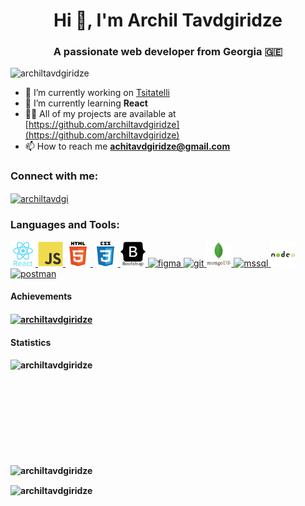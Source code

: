 <h1 align="center">Hi 👋, I'm Archil Tavdgiridze</h1>
<h3 align="center">A passionate web developer from Georgia 🇬🇪</h3>

<p align="left"> <img src="https://komarev.com/ghpvc/?username=archiltavdgiridze&label=Profile%20views&color=0e75b6&style=flat" alt="archiltavdgiridze" /> </p>

- 🔭 I’m currently working on [Tsitatelli](https://github.com/archiltavdgiridze/tsitatelli)
- 🌱 I’m currently learning **React**
- 👨‍💻 All of my projects are available at [https://github.com/archiltavdgiridze](https://github.com/archiltavdgiridze)
- 📫 How to reach me **achitavdgiridze@gmail.com**

<h3 align="left">Connect with me:</h3>
<p align="left">
<a href="https://linkedin.com/in/archiltavdgi" target="blank"><img align="center" src="https://raw.githubusercontent.com/rahuldkjain/github-profile-readme-generator/master/src/images/icons/Social/linked-in-alt.svg" alt="archiltavdgi" height="30" width="40" /></a>
</p>

<h3 align="left">Languages and Tools:</h3>
<p align="left">
<a href="https://reactjs.org/" target="_blank" rel="noreferrer"> <img src="https://raw.githubusercontent.com/devicons/devicon/master/icons/react/react-original-wordmark.svg" alt="react" width="40" height="40"/> </a>
<a href="https://developer.mozilla.org/en-US/docs/Web/JavaScript" target="_blank" rel="noreferrer"> <img src="https://raw.githubusercontent.com/devicons/devicon/master/icons/javascript/javascript-original.svg" alt="javascript" width="40" height="40"/> </a>
<a href="https://www.w3.org/html/" target="_blank" rel="noreferrer"> <img src="https://raw.githubusercontent.com/devicons/devicon/master/icons/html5/html5-original-wordmark.svg" alt="html5" width="40" height="40"/> </a>
<a href="https://www.w3schools.com/css/" target="_blank" rel="noreferrer"> <img src="https://raw.githubusercontent.com/devicons/devicon/master/icons/css3/css3-original-wordmark.svg" alt="css3" width="40" height="40"/> </a> 
<a href="https://getbootstrap.com" target="_blank" rel="noreferrer"> <img src="https://raw.githubusercontent.com/devicons/devicon/master/icons/bootstrap/bootstrap-plain-wordmark.svg" alt="bootstrap" width="40" height="40"/> </a>
<a href="https://www.figma.com/" target="_blank" rel="noreferrer"> <img src="https://www.vectorlogo.zone/logos/figma/figma-icon.svg" alt="figma" width="40" height="40"/> </a>
<a href="https://git-scm.com/" target="_blank" rel="noreferrer"> <img src="https://www.vectorlogo.zone/logos/git-scm/git-scm-icon.svg" alt="git" width="40" height="40"/> </a>
<a href="https://www.mongodb.com/" target="_blank" rel="noreferrer"> <img src="https://raw.githubusercontent.com/devicons/devicon/master/icons/mongodb/mongodb-original-wordmark.svg" alt="mongodb" width="40" height="40"/> </a> 
<a href="https://www.microsoft.com/en-us/sql-server" target="_blank" rel="noreferrer"> <img src="https://www.svgrepo.com/show/303229/microsoft-sql-server-logo.svg" alt="mssql" width="40" height="40"/> </a> 
<a href="https://nodejs.org" target="_blank" rel="noreferrer"> <img src="https://raw.githubusercontent.com/devicons/devicon/master/icons/nodejs/nodejs-original-wordmark.svg" alt="nodejs" width="40" height="40"/> </a> 
<a href="https://postman.com" target="_blank" rel="noreferrer"> <img src="https://www.vectorlogo.zone/logos/getpostman/getpostman-icon.svg" alt="postman" width="40" height="40"/> </a>   </p>

<h4> Achievements <h4 />
<p align="left"> <a href="https://github.com/ryo-ma/github-profile-trophy">
  <img src="https://github-profile-trophy.vercel.app/?username=archiltavdgiridze" alt="archiltavdgiridze" /></a> </p>
<div align="left"> 
<h4> Statistics <h4 />
<p><img align="left" src="https://github-readme-stats.vercel.app/api/top-langs?username=archiltavdgiridze&show_icons=true&locale=en&layout=compact" alt="archiltavdgiridze" /></p> <br /><br /><br /><br /><br /><br /><br /><br /><br />

<p><img align="center" src="https://github-readme-stats.vercel.app/api?username=archiltavdgiridze&show_icons=true&locale=en" alt="archiltavdgiridze" /></p>

<p><img align="center" src="https://github-readme-streak-stats.herokuapp.com/?user=archiltavdgiridze&" alt="archiltavdgiridze" /></p>
</div>
